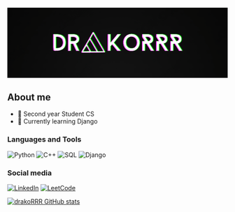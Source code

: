 ![Header](https://github.com/drakoRRR/drakorrr/blob/main/assets/MOSHED-2023-8-30-14-42-8.gif)

## About me
- 📝 Second year Student CS
- 🌱 Currently learning Django

### Languages and Tools
![Python](https://img.shields.io/badge/-Python-090909?style=for-the-badge&logo=python&logoColor=0277BD)
![C++](https://img.shields.io/badge/-C++-090909?style=for-the-badge&logo=C%2b%2b&logoColor=00549D)
![SQL](https://img.shields.io/badge/-SQL-090909?style=for-the-badge&logo=SQL&logoColor=D1C4E9)
![Django](https://img.shields.io/badge/-Django-090909?style=for-the-badge&logo=Django&logoColor=004D40)

### Social media
[![LinkedIn](https://img.shields.io/badge/-LinkedIn-007BB6?style=for-the-badge&logo=LinkedIn&logoColor=white)](https://www.linkedin.com/in/vlad-musaelyan-5966a1278/)
[![LeetCode](https://img.shields.io/badge/-LeetCode-FFA116?style=for-the-badge&logo=LeetCode&logoColor=white)](https://leetcode.com/drakoRRR/)

[![drakoRRR GitHub stats](https://github-readme-stats.vercel.app/api?username=drakoRRR&show_icons=true&theme=dracula)](https://github.com/anuraghazra/github-readme-stats)